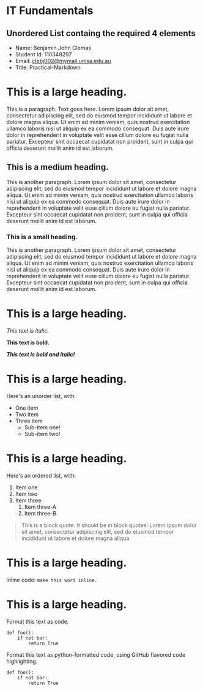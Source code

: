 # IT Fundamentals

## Unordered List containg the required 4 elements
- Name: Benjamin John Clemas
- Student Id: 110348297
- Email: clebj002@mymail.unisa.edu.au
- Title: Practical-Markdown

# This is a large heading.

This is a paragraph. Text goes here. Lorem ipsum dolor sit amet, consectetur adipiscing elit, sed do eiusmod tempor incididunt ut labore et dolore magna aliqua. Ut enim ad minim veniam, quis nostrud exercitation ullamco laboris nisi ut aliquip ex ea commodo consequat. Duis aute irure dolor in reprehenderit in voluptate velit esse cillum dolore eu fugiat nulla pariatur. Excepteur sint occaecat cupidatat non proident, sunt in culpa qui officia deserunt mollit anim id est laborum.


## This is a medium heading.

This is another paragraph. Lorem ipsum dolor sit amet, consectetur adipiscing elit, sed do eiusmod tempor incididunt ut labore et dolore magna aliqua. Ut enim ad minim veniam, quis nostrud exercitation ullamco laboris nisi ut aliquip ex ea commodo consequat. Duis aute irure dolor in reprehenderit in voluptate velit esse cillum dolore eu fugiat nulla pariatur. Excepteur sint occaecat cupidatat non proident, sunt in culpa qui officia deserunt mollit anim id est laborum.


### This is a small heading.

This is another paragraph. Lorem ipsum dolor sit amet, consectetur adipiscing elit, sed do eiusmod tempor incididunt ut labore et dolore magna aliqua. Ut enim ad minim veniam, quis nostrud exercitation ullamco laboris nisi ut aliquip ex ea commodo consequat. Duis aute irure dolor in reprehenderit in voluptate velit esse cillum dolore eu fugiat nulla pariatur. Excepteur sint occaecat cupidatat non proident, sunt in culpa qui officia deserunt mollit anim id est laborum.


# This is a large heading.

_This text is italic._

**This text is bold.**

**_This text is bold and italic!_**

# This is a large heading.

Here's an unorder list, with:

- One item
- Two item
- Three item
    - Sub-item one!
    - Sub-item two!

# This is a large heading.

Here's an ordered list, with:

1. Item one
2. Item two
3. Item three
    1. Item three-A
    2. Item three-B

> This is a block quote. It should be in block quotes! Lorem ipsum dolor sit amet, consectetur adipiscing elit, sed do eiusmod tempor incididunt ut labore et dolore magna aliqua.

# This is a large heading. 

Inline code: `make this word inline.`

# This is a large heading. 

Format this text as code. 

    def foo():
        if not bar:
            return True

Format this text as python-formatted code, using GitHub flavored code highlighting.

```python:
def foo():
    if not bar:
        return True
```